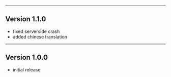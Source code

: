 ------------------------------------------------------
Version 1.1.0
------------------------------------------------------
- fixed serverside crash
- added chinese translation

------------------------------------------------------
Version 1.0.0
------------------------------------------------------
- initial release
